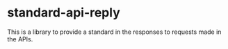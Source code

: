 # standard-api-reply
This is a library to provide a standard in the responses to requests made in the APIs.
